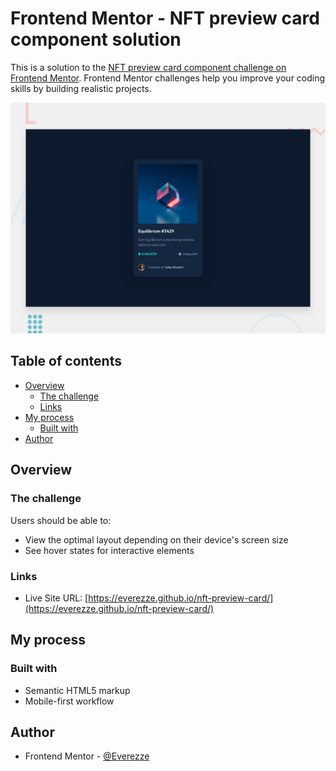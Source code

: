 # Frontend Mentor - NFT preview card component solution

This is a solution to the [NFT preview card component challenge on Frontend Mentor](https://www.frontendmentor.io/challenges/nft-preview-card-component-SbdUL_w0U). Frontend Mentor challenges help you improve your coding skills by building realistic projects. 

![Design preview for the NFT preview card component coding challenge](./design/desktop-preview.jpg)

## Table of contents

- [Overview](#overview)
  - [The challenge](#the-challenge)
  - [Links](#links)
- [My process](#my-process)
  - [Built with](#built-with)
- [Author](#author)

## Overview

### The challenge

Users should be able to:

- View the optimal layout depending on their device's screen size
- See hover states for interactive elements

### Links

- Live Site URL: [https://everezze.github.io/nft-preview-card/](https://everezze.github.io/nft-preview-card/)

## My process

### Built with

- Semantic HTML5 markup
- Mobile-first workflow

## Author

- Frontend Mentor - [@Everezze](https://www.frontendmentor.io/profile/Everezze)
